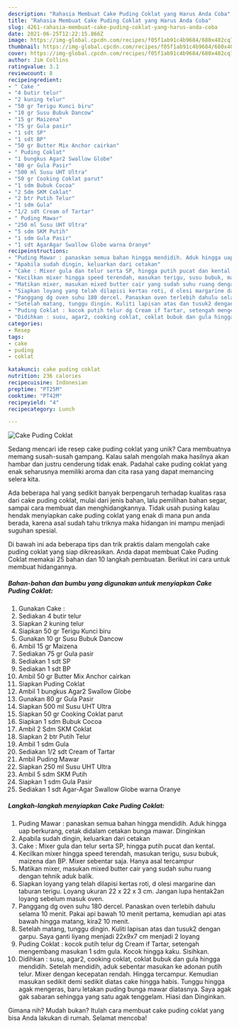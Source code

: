 ```yaml
---
description: "Rahasia Membuat Cake Puding Coklat yang Harus Anda Coba"
title: "Rahasia Membuat Cake Puding Coklat yang Harus Anda Coba"
slug: 4261-rahasia-membuat-cake-puding-coklat-yang-harus-anda-coba
date: 2021-06-25T12:22:15.866Z
image: https://img-global.cpcdn.com/recipes/f05f1ab91c4b9684/680x482cq70/cake-puding-coklat-foto-resep-utama.jpg
thumbnail: https://img-global.cpcdn.com/recipes/f05f1ab91c4b9684/680x482cq70/cake-puding-coklat-foto-resep-utama.jpg
cover: https://img-global.cpcdn.com/recipes/f05f1ab91c4b9684/680x482cq70/cake-puding-coklat-foto-resep-utama.jpg
author: Jim Collins
ratingvalue: 3.1
reviewcount: 8
recipeingredient:
- " Cake "
- "4 butir telur"
- "2 kuning telur"
- "50 gr Terigu Kunci biru"
- "10 gr Susu Bubuk Dancow"
- "15 gr Maizena"
- "75 gr Gula pasir"
- "1 sdt SP"
- "1 sdt BP"
- "50 gr Butter Mix Anchor cairkan"
- " Puding Coklat"
- "1 bungkus Agar2 Swallow Globe"
- "80 gr Gula Pasir"
- "500 ml Susu UHT Ultra"
- "50 gr Cooking Coklat parut"
- "1 sdm Bubuk Cocoa"
- "2 Sdm SKM Coklat"
- "2 btr Putih Telur"
- "1 sdm Gula"
- "1/2 sdt Cream of Tartar"
- " Puding Mawar"
- "250 ml Susu UHT Ultra"
- "5 sdm SKM Putih"
- "1 sdm Gula Pasir"
- "1 sdt AgarAgar Swallow Globe warna Oranye"
recipeinstructions:
- "Puding Mawar : panaskan semua bahan hingga mendidih. Aduk hingga uap berkurang, cetak didalam cetakan bunga mawar. Dinginkan"
- "Apabila sudah dingin, keluarkan dari cetakan"
- "Cake : Mixer gula dan telur serta SP, hingga putih pucat dan kental."
- "Kecilkan mixer hingga speed terendah, masukan terigu, susu bubuk, maizena dan BP. Mixer sebentar saja. Hanya asal tercampur"
- "Matikan mixer, masukan mixed butter cair yang sudah suhu ruang dengan tehnik aduk balik."
- "Siapkan loyang yang telah dilapisi kertas roti, d olesi margarine dan taburan terigu. Loyang ukuran 22 x 22 x 3 cm. Jangan lupa hentak2an loyang sebelum masuk oven."
- "Panggang dg oven suhu 180 dercel. Panaskan oven terlebih dahulu selama 10 menit. Pakai api bawah 10 menit pertama, kemudian api atas bawah hingga matang, kira2 10 menit."
- "Setelah matang, tunggu dingin. Kuliti lapisan atas dan tusuk2 dengan garpu. Saya ganti liyang menjadi 22x9x7 cm menjadi 2 loyang"
- "Puding Coklat : kocok putih telur dg Cream if Tartar, setengah mengembang masukan 1 sdm gula. Kocok hingga kaku. Sisihkan."
- "Didihkan : susu, agar2, cooking coklat, coklat bubuk dan gula hingga mendidih. Setelah mendidih, aduk sebentar masukan ke adonan putih telur. Mixer dengan kecepatan rendah. Hingga tercampur. Kemudian masukan sedikit demi sedikit diatas cake hingga habis. Tunggu hingga agak mengeras, baru letakan puding bunga mawar diatasnya. Saya agak gak sabaran sehingga yang satu agak tenggelam. Hiasi dan Dinginkan."
categories:
- Resep
tags:
- cake
- puding
- coklat

katakunci: cake puding coklat 
nutrition: 236 calories
recipecuisine: Indonesian
preptime: "PT25M"
cooktime: "PT42M"
recipeyield: "4"
recipecategory: Lunch

---
```



![Cake Puding Coklat](https://img-global.cpcdn.com/recipes/f05f1ab91c4b9684/680x482cq70/cake-puding-coklat-foto-resep-utama.jpg)

Sedang mencari ide resep cake puding coklat yang unik? Cara membuatnya memang susah-susah gampang. Kalau salah mengolah maka hasilnya akan hambar dan justru cenderung tidak enak. Padahal cake puding coklat yang enak seharusnya memiliki aroma dan cita rasa yang dapat memancing selera kita.

Ada beberapa hal yang sedikit banyak berpengaruh terhadap kualitas rasa dari cake puding coklat, mulai dari jenis bahan, lalu pemilihan bahan segar, sampai cara membuat dan menghidangkannya. Tidak usah pusing kalau hendak menyiapkan cake puding coklat yang enak di mana pun anda berada, karena asal sudah tahu triknya maka hidangan ini mampu menjadi suguhan spesial.




Di bawah ini ada beberapa tips dan trik praktis dalam mengolah cake puding coklat yang siap dikreasikan. Anda dapat membuat Cake Puding Coklat memakai 25 bahan dan 10 langkah pembuatan. Berikut ini cara untuk membuat hidangannya.

<!--inarticleads1-->

##### Bahan-bahan dan bumbu yang digunakan untuk menyiapkan Cake Puding Coklat:

1. Gunakan  Cake :
1. Sediakan 4 butir telur
1. Siapkan 2 kuning telur
1. Siapkan 50 gr Terigu Kunci biru
1. Gunakan 10 gr Susu Bubuk Dancow
1. Ambil 15 gr Maizena
1. Sediakan 75 gr Gula pasir
1. Sediakan 1 sdt SP
1. Sediakan 1 sdt BP
1. Ambil 50 gr Butter Mix Anchor cairkan
1. Siapkan  Puding Coklat
1. Ambil 1 bungkus Agar2 Swallow Globe
1. Gunakan 80 gr Gula Pasir
1. Siapkan 500 ml Susu UHT Ultra
1. Siapkan 50 gr Cooking Coklat parut
1. Siapkan 1 sdm Bubuk Cocoa
1. Ambil 2 Sdm SKM Coklat
1. Siapkan 2 btr Putih Telur
1. Ambil 1 sdm Gula
1. Sediakan 1/2 sdt Cream of Tartar
1. Ambil  Puding Mawar
1. Siapkan 250 ml Susu UHT Ultra
1. Ambil 5 sdm SKM Putih
1. Siapkan 1 sdm Gula Pasir
1. Sediakan 1 sdt Agar-Agar Swallow Globe warna Oranye




<!--inarticleads2-->

##### Langkah-langkah menyiapkan Cake Puding Coklat:

1. Puding Mawar : panaskan semua bahan hingga mendidih. Aduk hingga uap berkurang, cetak didalam cetakan bunga mawar. Dinginkan
1. Apabila sudah dingin, keluarkan dari cetakan
1. Cake : Mixer gula dan telur serta SP, hingga putih pucat dan kental.
1. Kecilkan mixer hingga speed terendah, masukan terigu, susu bubuk, maizena dan BP. Mixer sebentar saja. Hanya asal tercampur
1. Matikan mixer, masukan mixed butter cair yang sudah suhu ruang dengan tehnik aduk balik.
1. Siapkan loyang yang telah dilapisi kertas roti, d olesi margarine dan taburan terigu. Loyang ukuran 22 x 22 x 3 cm. Jangan lupa hentak2an loyang sebelum masuk oven.
1. Panggang dg oven suhu 180 dercel. Panaskan oven terlebih dahulu selama 10 menit. Pakai api bawah 10 menit pertama, kemudian api atas bawah hingga matang, kira2 10 menit.
1. Setelah matang, tunggu dingin. Kuliti lapisan atas dan tusuk2 dengan garpu. Saya ganti liyang menjadi 22x9x7 cm menjadi 2 loyang
1. Puding Coklat : kocok putih telur dg Cream if Tartar, setengah mengembang masukan 1 sdm gula. Kocok hingga kaku. Sisihkan.
1. Didihkan : susu, agar2, cooking coklat, coklat bubuk dan gula hingga mendidih. Setelah mendidih, aduk sebentar masukan ke adonan putih telur. Mixer dengan kecepatan rendah. Hingga tercampur. Kemudian masukan sedikit demi sedikit diatas cake hingga habis. Tunggu hingga agak mengeras, baru letakan puding bunga mawar diatasnya. Saya agak gak sabaran sehingga yang satu agak tenggelam. Hiasi dan Dinginkan.




Gimana nih? Mudah bukan? Itulah cara membuat cake puding coklat yang bisa Anda lakukan di rumah. Selamat mencoba!
